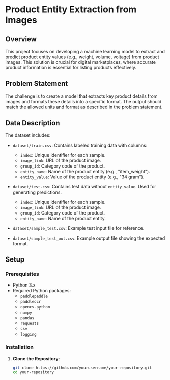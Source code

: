 
# Product Entity Extraction from Images

## Overview

This project focuses on developing a machine learning model to extract and predict product entity values (e.g., weight, volume, voltage) from product images. This solution is crucial for digital marketplaces, where accurate product information is essential for listing products effectively.

## Problem Statement

The challenge is to create a model that extracts key product details from images and formats these details into a specific format. The output should match the allowed units and format as described in the problem statement.

## Data Description

The dataset includes:

- `dataset/train.csv`: Contains labeled training data with columns:
  - `index`: Unique identifier for each sample.
  - `image_link`: URL of the product image.
  - `group_id`: Category code of the product.
  - `entity_name`: Name of the product entity (e.g., "item_weight").
  - `entity_value`: Value of the product entity (e.g., "34 gram").

- `dataset/test.csv`: Contains test data without `entity_value`. Used for generating predictions.
  - `index`: Unique identifier for each sample.
  - `image_link`: URL of the product image.
  - `group_id`: Category code of the product.
  - `entity_name`: Name of the product entity.

- `dataset/sample_test.csv`: Example test input file for reference.
- `dataset/sample_test_out.csv`: Example output file showing the expected format.

## Setup

### Prerequisites

- Python 3.x
- Required Python packages:
  - `paddlepaddle`
  - `paddleocr`
  - `opencv-python`
  - `numpy`
  - `pandas`
  - `requests`
  - `csv`
  - `logging`

### Installation

1. **Clone the Repository**:
   ```bash
   git clone https://github.com/yourusername/your-repository.git
   cd your-repository
